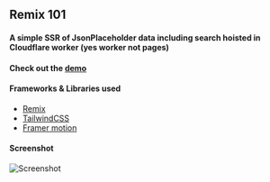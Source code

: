 ## Remix 101

#### A simple SSR of JsonPlaceholder data including search hoisted in Cloudflare worker (yes worker not pages)

#### Check out the [demo](https://remix-101.goutham.workers.dev/)

#### Frameworks & Libraries used

- [Remix](https://remix.run/)
- [TailwindCSS](https://tailwindcss.com/)
- [Framer motion](https://www.framer.com/motion/)

#### Screenshot

![Screenshot](https://github.com/gouthamrangarajan/cloudflare-workers/blob/main/remix-101/Screenshot1.gif)
